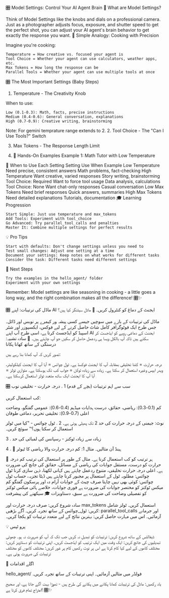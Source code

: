 🎛️ Model Settings: Control Your AI Agent Brain
🎯 What are Model Settings?

Think of Model Settings like the knobs and dials on a professional camera. Just as a photographer adjusts focus, exposure, and shutter speed to get the perfect shot, you can adjust your AI agent's brain behavior to get exactly the response you want.
🧒 Simple Analogy: Cooking with Precision

Imagine you're cooking:

    Temperature = How creative vs. focused your agent is
    Tool Choice = Whether your agent can use calculators, weather apps, etc.
    Max Tokens = How long the response can be
    Parallel Tools = Whether your agent can use multiple tools at once

🎛️ The Most Important Settings (Baby Steps)
1. Temperature - The Creativity Knob



When to use:

    Low (0.1-0.3): Math, facts, precise instructions
    Medium (0.4-0.6): General conversation, explanations
    High (0.7-0.9): Creative writing, brainstorming

Note: For gemini temprature range extends to 2.
2. Tool Choice - The "Can I Use Tools?" Switch



3. Max Tokens - The Response Length Limit

4. 🧪 Hands-On Examples
Example 1: Math Tutor with Low Temperature




🎯 When to Use Each Setting
Setting 	Use When 	Example
Low Temperature 	Need precise, consistent answers 	Math problems, fact-checking
High Temperature 	Want creative, varied responses 	Story writing, brainstorming
Tool Choice: Required 	Want to force tool usage 	Data analysis, calculations
Tool Choice: None 	Want chat-only responses 	Casual conversation
Low Max Tokens 	Need brief responses 	Quick answers, summaries
High Max Tokens 	Need detailed explanations 	Tutorials, documentation
🎓 Learning Progression

    Start Simple: Just use temperature and max_tokens
    Add Tools: Experiment with tool_choice
    Go Advanced: Try parallel_tool_calls and penalties
    Master It: Combine multiple settings for perfect results

💡 Pro Tips

    Start with defaults: Don't change settings unless you need to
    Test small changes: Adjust one setting at a time
    Document your settings: Keep notes on what works for different tasks
    Consider the task: Different tasks need different settings

🔗 Next Steps

    Try the examples in the hello_agent/ folder
    Experiment with your own settings

Remember: Model settings are like seasoning in cooking - a little goes a long way, and the right combination makes all the difference! 🎛️✨




 🎛️ ماڈل کی ترتیبات: اپنے AI ایجنٹ کے دماغ کو کنٹرول کریں۔
 🎯 ماڈل سیٹنگز کیا ہیں؟

 ماڈل کی ترتیبات کے بارے میں سوچیں جیسے کسی پیشہ ور کیمرے پر نوبس اور ڈائل۔ جس طرح ایک فوٹوگرافر کامل شاٹ حاصل کرنے کے لیے فوکس، ایکسپوزر اور شٹر اسپیڈ کو ایڈجسٹ       کرتا ہے، اسی طرح آپ اپنے AI ایجنٹ کے دماغی رویے کو ایڈجسٹ کر سکتے ہیں تاکہ آپ بالکل ویسا ہی ردعمل حاصل کر سکیں جو آپ چاہتے ہیں۔
 🧒 سادہ تشبیہ: درستگی کے ساتھ کھانا پکانا

 تصور کریں کہ آپ کھانا بنا رہے ہیں: 

 درجہ حرارت = کتنا تخلیقی بمقابلہ آپ کا ایجنٹ فوکسڈ ہے۔ 
 ٹول چوائس = آیا آپ کا ایجنٹ کیلکولیٹر، ویدر ایپس وغیرہ استعمال کر سکتا ہے۔ 
 زیادہ سے زیادہ ٹوکن = جواب کب تک ہوسکتا ہے۔ 
 متوازی ٹولز = آیا آپ کا ایجنٹ ایک ساتھ متعدد ٹولز استعمال کرسکتا ہے۔

 🎛️ سب سے اہم ترتیبات (بچے کے قدم)
 1  . درجہ حرارت - تخلیقی نوب



 کب استعمال کریں: 

 کم (0.1-0.3): ریاضی، حقائق، درست ہدایات 
 میڈیم (0.4-0.6): عمومی گفتگو، وضاحت 
 اعلی (0.7-0.9): تخلیقی تحریر، دماغی طوفان

 نوٹ: جیمنی کے درجہ حرارت کی حد 2 تک پھیلی ہوئی ہے۔
 2 . ٹول چوائس - "کیا میں ٹولز استعمال کر سکتا ہوں؟" سوئچ کریں۔



 3 . زیادہ سے زیادہ ٹوکنز - رسپانس کی لمبائی کی حد

 4 .  🧪 ہینڈ آن مثالیں۔
 مثال 1: کم درجہ حرارت والا ریاضی کا ٹیوٹر




 🎯 ہر ترتیب کو کب استعمال کرنا ہے۔
 مثال کے طور پر استعمال کی ترتیب
 کم درجہ حرارت کو درست، مستقل جوابات کی ریاضی کے مسائل، حقائق کی جانچ کی ضرورت ہے۔
 اعلی درجہ حرارت تخلیقی، متنوع ردعمل چاہتے ہیں کہانی لکھنا، ذہن سازی کرنا
 ٹول چوائس: مطلوبہ ٹول کے استعمال پر مجبور کرنا چاہتے ہیں ڈیٹا تجزیہ، حساب
 ٹول چوائس: کوئی بھی نہیں چاہتا صرف چیٹ کے جوابات آرام دہ اور پرسکون گفتگو
 کم میکس ٹوکنز کو مختصر جوابات کی ضرورت ہے فوری جوابات، خلاصے
 ہائی میکس ٹوکنز کو تفصیلی وضاحت کی ضرورت ہے سبق، دستاویزات
 🎓 سیکھنے کی پیشرفت 

 سادہ شروع کریں: صرف درجہ حرارت اور max_tokens استعمال کریں۔ 
 ٹولز شامل کریں: ٹول_چوائس کے ساتھ تجربہ کریں۔ 
 آگے بڑھیں: parallel_tool_calls اور جرمانے آزمائیں۔ 
 اس میں مہارت حاصل کریں: بہترین نتائج کے لیے متعدد ترتیبات کو یکجا کریں۔

💡 پرو ٹپس 

 ڈیفالٹس کے ساتھ شروع کریں: ترتیبات کو تبدیل نہ کریں جب تک کہ آپ کو ضرورت نہ ہو۔ 
 چھوٹی تبدیلیوں کی جانچ کریں: ایک وقت میں ایک ترتیب کو ایڈجسٹ کریں۔ 
 اپنی ترتیبات کو دستاویز کریں: مختلف کاموں کے لیے کیا کام کرتا ہے اس پر نوٹ رکھیں 
 کام پر غور کریں: مختلف کاموں کو مختلف ترتیبات کی ضرورت ہوتی ہے۔

 🔗 اگلے اقدامات 

hello_agent/ فولڈر میں مثالیں آزمائیں۔ 
 اپنی ترتیبات کے ساتھ تجربہ کریں۔

 یاد رکھیں: ماڈل کی ترتیبات کھانا پکانے میں پکانے کی طرح ہیں - تھوڑا بہت آگے جاتا ہے، اور صحیح امتزاج تمام فرق کرتا ہے! 🎛️✨
